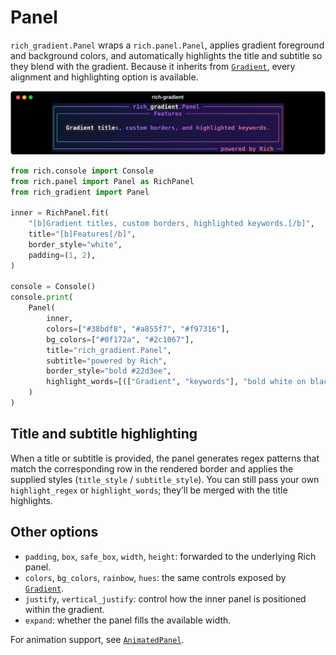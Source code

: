# Panel

`rich_gradient.Panel` wraps a `rich.panel.Panel`, applies gradient foreground and background colors, and automatically highlights the title and subtitle so they blend with the gradient. Because it inherits from [`Gradient`](gradient.md), every alignment and highlighting option is available.

![Panel overview](img/panel-overview.svg)

```python
from rich.console import Console
from rich.panel import Panel as RichPanel
from rich_gradient import Panel

inner = RichPanel.fit(
    "[b]Gradient titles, custom borders, highlighted keywords.[/b]",
    title="[b]Features[/b]",
    border_style="white",
    padding=(1, 2),
)

console = Console()
console.print(
    Panel(
        inner,
        colors=["#38bdf8", "#a855f7", "#f97316"],
        bg_colors=["#0f172a", "#2c1067"],
        title="rich_gradient.Panel",
        subtitle="powered by Rich",
        border_style="bold #22d3ee",
        highlight_words=[(["Gradient", "keywords"], "bold white on black", False)],
    )
)
```

## Title and subtitle highlighting

When a title or subtitle is provided, the panel generates regex patterns that match the corresponding row in the rendered border and applies the supplied styles (`title_style` / `subtitle_style`). You can still pass your own `highlight_regex` or `highlight_words`; they’ll be merged with the title highlights.

## Other options

- `padding`, `box`, `safe_box`, `width`, `height`: forwarded to the underlying Rich panel.
- `colors`, `bg_colors`, `rainbow`, `hues`: the same controls exposed by [`Gradient`](gradient.md).
- `justify`, `vertical_justify`: control how the inner panel is positioned within the gradient.
- `expand`: whether the panel fills the available width.

For animation support, see [`AnimatedPanel`](animation.md).
